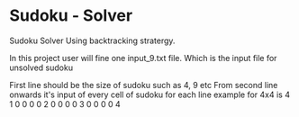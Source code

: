 # Sudoku - Solver
Sudoku Solver Using backtracking stratergy.

In this project user will fine one input_9.txt file. Which is the input file for unsolved sudoku

  First line should be the size of sudoku such as 4, 9 etc
  From second line onwards it's input of every cell of sudoku for each line 
    example for 4x4 is 
      4
      1
      0
      0
      0
      0
      2
      0
      0
      0
      0
      3
      0
      0
      0
      0
      4
      


